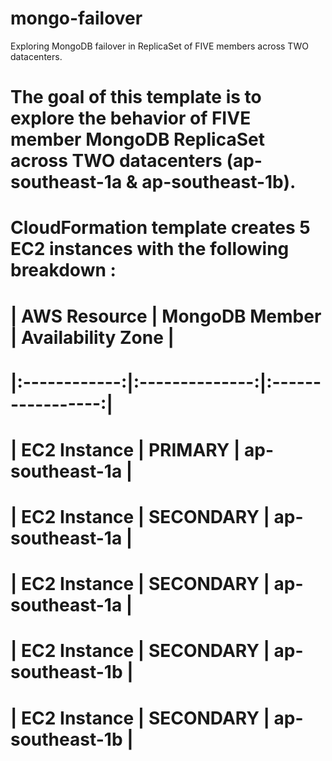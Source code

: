 # mongo-failover
Exploring MongoDB failover in ReplicaSet of FIVE members across TWO datacenters.

# The goal of this template is to explore the behavior of FIVE member MongoDB ReplicaSet across TWO datacenters (ap-southeast-1a & ap-southeast-1b).
# CloudFormation template creates 5 EC2 instances with the following breakdown :
#
# | AWS Resource | MongoDB Member | Availability Zone |
# |:------------:|:--------------:|:-----------------:|
# | EC2 Instance |     PRIMARY    |  ap-southeast-1a  |
# | EC2 Instance |    SECONDARY   |  ap-southeast-1a  |
# | EC2 Instance |    SECONDARY   |  ap-southeast-1a  |
# | EC2 Instance |    SECONDARY   |  ap-southeast-1b  |
# | EC2 Instance |    SECONDARY   |  ap-southeast-1b  |

